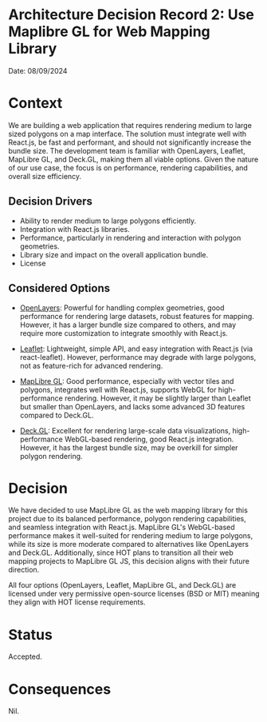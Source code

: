 # Architecture Decision Record 2: Use Maplibre GL for Web Mapping Library

Date: 08/09/2024

# Context

We are building a web application that requires rendering medium to large sized polygons on a map interface. The solution must integrate well with React.js, be fast and performant, and should not significantly increase the bundle size. The development team is familiar with OpenLayers, Leaflet, MapLibre GL, and Deck.GL, making them all viable options. Given the nature of our use case, the focus is on performance, rendering capabilities, and overall size efficiency.

## Decision Drivers

- Ability to render medium to large polygons efficiently.
- Integration with React.js libraries.
- Performance, particularly in rendering and interaction with polygon geometries.
- Library size and impact on the overall application bundle.
- License

## Considered Options

- [OpenLayers](https://openlayers.org/): Powerful for handling complex geometries, good performance for rendering large datasets, robust features for mapping. However, it has a larger bundle size compared to others, and may require more customization to integrate smoothly with React.js.

- [Leaflet](https://leafletjs.com/): Lightweight, simple API, and easy integration with React.js (via react-leaflet). However, performance may degrade with large polygons, not as feature-rich for advanced rendering.

- [MapLibre GL](https://maplibre.org/maplibre-gl-js/docs/): Good performance, especially with vector tiles and polygons, integrates well with React.js, supports WebGL for high-performance rendering. However, it may be slightly larger than Leaflet but smaller than OpenLayers, and lacks some advanced 3D features compared to Deck.GL.

- [Deck.GL](https://deck.gl/): Excellent for rendering large-scale data visualizations, high-performance WebGL-based rendering, good React.js integration. However, it has the largest bundle size, may be overkill for simpler polygon rendering.

# Decision

We have decided to use MapLibre GL as the web mapping library for this project due to its balanced performance, polygon rendering capabilities, and seamless integration with React.js. MapLibre GL's WebGL-based performance makes it well-suited for rendering medium to large polygons, while its size is more moderate compared to alternatives like OpenLayers and Deck.GL. Additionally, since HOT plans to transition all their web mapping projects to MapLibre GL JS, this decision aligns with their future direction.


All four options (OpenLayers, Leaflet, MapLibre GL, and Deck.GL) are licensed under very permissive open-source licenses (BSD or MIT) meaning they align with HOT license requirements.

# Status

Accepted.

# Consequences

Nil.
